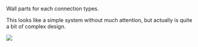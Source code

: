 Wall parts for each connection types.

This looks like a simple system without much attention, but actually is quite a bit of complex design.

![](https://github.com/jupiterbjy/OpenAT/assets/26041217/275bd3e8-8eb3-45c1-8e85-4e94be5ee9c2)
